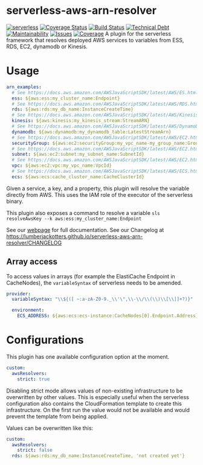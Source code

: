 # serverless-aws-arn-resolver
[![serverless](http://public.serverless.com/badges/v3.svg)](http://www.serverless.com)
[![Coverage Status](https://img.shields.io/coveralls/github/lumberjackotters/serverless-aws-arn-resolver/master?style=flat-square)](https://coveralls.io/github/lumberjackotters/serverless-aws-arn-resolver?branch=master)
[![Build Status](https://img.shields.io/travis/lumberjackotters/serverless-aws-arn-resolver/master?style=flat-square)](https://travis-ci.org/lumberjackotters/serverless-aws-arn-resolver)
[![Technical Debt](https://img.shields.io/codeclimate/tech-debt/lumberjackotters/serverless-aws-arn-resolver?style=flat-square)](https://codeclimate.com/github/LumberjackOtters/serverless-aws-arn-resolver)
[![Maintainability](https://img.shields.io/codeclimate/maintainability/lumberjackotters/serverless-aws-arn-resolver?style=flat-square)](https://codeclimate.com/github/LumberjackOtters/serverless-aws-arn-resolver)
[![Issues](https://img.shields.io/codeclimate/issues/lumberjackotters/serverless-aws-arn-resolver?style=flat-square)](https://codeclimate.com/github/LumberjackOtters/serverless-aws-arn-resolver)
[![Coverage](https://img.shields.io/codeclimate/coverage/lumberjackotters/serverless-aws-arn-resolver?style=flat-square)](https://codeclimate.com/github/LumberjackOtters/serverless-aws-arn-resolver)
A plugin for the serverless framework that resolves deployed AWS services to variables from ESS, RDS, EC2, dynamodb or Kinesis.

# Usage
```yaml
arn_examples:
  # See https://docs.aws.amazon.com/AWSJavaScriptSDK/latest/AWS/ES.html
  ess: ${aws:ess:my_cluster_name:Endpoint}
  # See https://docs.aws.amazon.com/AWSJavaScriptSDK/latest/AWS/RDS.html
  rds: ${aws:rds:my_db_name:InstanceCreateTime}
  # See https://docs.aws.amazon.com/AWSJavaScriptSDK/latest/AWS/Kinesis.html
  kinesis: ${aws:kinesis:my_kinesis_stream:StreamARN}
  # See https://docs.aws.amazon.com/AWSJavaScriptSDK/latest/AWS/DynamoDB.html
  dynamodb: ${aws:dynamodb:my_dynamodb_table:LatestStreamArn}
  # See https://docs.aws.amazon.com/AWSJavaScriptSDK/latest/AWS/EC2.html
  securityGroup: ${aws:ec2:securityGroup:my_vpc_name-my_group_name:GroupId}
  # See https://docs.aws.amazon.com/AWSJavaScriptSDK/latest/AWS/EC2.html
  subnet: ${aws:ec2:subnet:my_subnet_name:SubnetId}
  # See https://docs.aws.amazon.com/AWSJavaScriptSDK/latest/AWS/EC2.html
  vpc: ${aws:ec2:vpc:my_vpc_name:VpcId}
  # See https://docs.aws.amazon.com/AWSJavaScriptSDK/latest/AWS/ECS.html
  ecs: ${aws:ecs:cache_cluster_name:CacheClusterId}
```

Given a service, a key, and a property, this plugin will resolve the variable directly from AWS. This uses the IAM role of the executor of the serverless binary.

This plugin also exposes a command to resolve a variable `sls resolveAwsKey --k aws:ess:my_cluster_name:Endpoint`

See our [webpage](https://lumberjackotters.github.io/serverless-aws-arn-resolver/) for full documentation.
See our Changelog at https://lumberjackotters.github.io/serverless-aws-arn-resolver/CHANGELOG

## Array access

To access values in arrays (for example the ElastiCache Endpoint in CacheNodes), the `variableSyntax` of serverless needs to be amended.

```yaml
provider:
  variableSyntax: "\\${([ ~:a-zA-Z0-9._\\'\",\\-\\/\\(\\)\\[\\]]+?)}"

  environment:
    ECS_ADDRESS: ${aws:ecs:ecs-instance:CacheNodes[0].Endpoint.Address}
```

# Configurations

This plugin has one available configuration option at the moment.

```yaml
custom:
  awsResolvers:
    strict: true
```

Disabling strict mode allows values of non-existing infrastructure to be overwritten by other values. This is especially useful when the serverless configuration also contains the CloudFormation template to create this infrastructure. On the first run the value would not be available and would prevent the template from being applied.

Values can be overwritten like this:

```yaml
custom:
  awsResolvers:
    strict: false
  rds: ${aws:rds:my_db_name:InstanceCreateTime, 'not created yet'}
```
